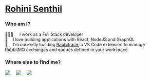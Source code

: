 # [Rohini Senthil](https://rohinivsenthil.github.io/)

### Who am I?
<!-- 👋🏼 &nbsp; &nbsp; Hey there! I'm Rohini   -->
👩🏻‍💻 &nbsp; &nbsp; I work as a Full Stack developer  
🌱 &nbsp; &nbsp;I love building applications with React, NodeJS and GraphQL  
📌 &nbsp; &nbsp;I'm currently building [Rabbitrace](https://github.com/rohinivsenthil/rabbitrace), a VS Code extension to manage RabbitMQ exchanges and queues defined in your workspace


### Where else to find me?
<div>
  <a href="https://medium.com/@rohinivsenthil"><img src="https://img.shields.io/badge/Medium-424242?logo=medium&style=for-the-badge"/></a> &nbsp; &nbsp; 
  <a href="mailto:rohinivsenthil@gmail.com?"><img src="https://img.shields.io/badge/Gmail-ffcdd2?logo=gmail&style=for-the-badge"/></a> &nbsp; &nbsp; 
  <a href="https://linkedin.com/in/rohinivsenthil"><img src="https://img.shields.io/badge/LinkedIn-01579b?logo=linkedin&style=for-the-badge"/></a> &nbsp; &nbsp; 
 </div>
